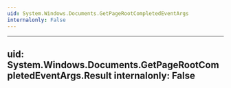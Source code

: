 ```yaml
---
uid: System.Windows.Documents.GetPageRootCompletedEventArgs
internalonly: False
---
```


---
uid: System.Windows.Documents.GetPageRootCompletedEventArgs.Result
internalonly: False
---
